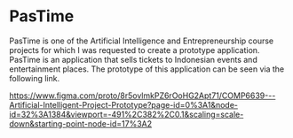 # PasTime

PasTime is one of the Artificial Intelligence and Entrepreneurship course projects for which I was requested to create a prototype application. PasTime is an application that sells tickets to Indonesian events and entertainment places. The prototype of this application can be seen via the following link.

https://www.figma.com/proto/8r5ovlmkPZ6rOoHG2Apt71/COMP6639---Artificial-Intelligent-Project-Prototype?page-id=0%3A1&node-id=32%3A1384&viewport=-491%2C382%2C0.1&scaling=scale-down&starting-point-node-id=17%3A2
